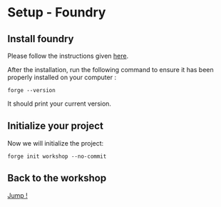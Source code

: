 # Setup - Foundry

## Install foundry

Please follow the instructions given [here](https://github.com/foundry-rs/foundry#installation).

After the installation, run the following command to ensure it has been properly installed on your computer :

```shell
forge --version
```

It should print your current version.

## Initialize your project

Now we will initialize the project:

```shell
forge init workshop --no-commit
```

## Back to the workshop

[Jump !](./README.md)
